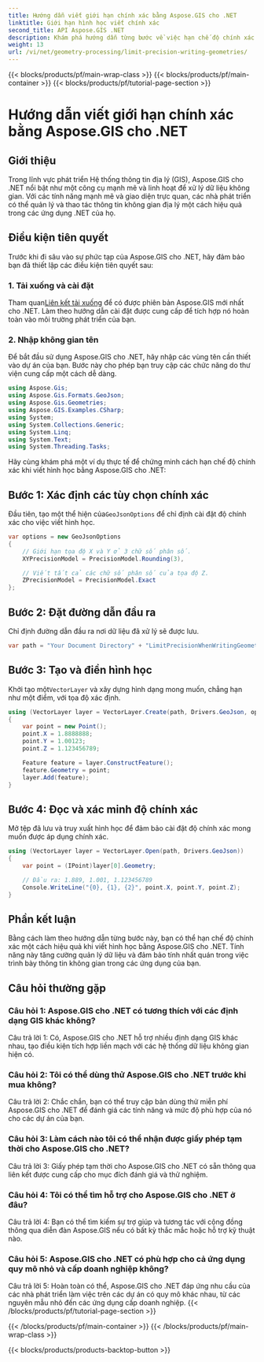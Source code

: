 ```yaml
---
title: Hướng dẫn viết giới hạn chính xác bằng Aspose.GIS cho .NET
linktitle: Giới hạn hình học viết chính xác
second_title: API Aspose.GIS .NET
description: Khám phá hướng dẫn từng bước về việc hạn chế độ chính xác khi viết hình học bằng Aspose.GIS cho .NET. Tăng cường quản lý dữ liệu không gian một cách dễ dàng.
weight: 13
url: /vi/net/geometry-processing/limit-precision-writing-geometries/
---
```


{{< blocks/products/pf/main-wrap-class >}}
{{< blocks/products/pf/main-container >}}
{{< blocks/products/pf/tutorial-page-section >}}

# Hướng dẫn viết giới hạn chính xác bằng Aspose.GIS cho .NET

## Giới thiệu

Trong lĩnh vực phát triển Hệ thống thông tin địa lý (GIS), Aspose.GIS cho .NET nổi bật như một công cụ mạnh mẽ và linh hoạt để xử lý dữ liệu không gian. Với các tính năng mạnh mẽ và giao diện trực quan, các nhà phát triển có thể quản lý và thao tác thông tin không gian địa lý một cách hiệu quả trong các ứng dụng .NET của họ.

## Điều kiện tiên quyết

Trước khi đi sâu vào sự phức tạp của Aspose.GIS cho .NET, hãy đảm bảo bạn đã thiết lập các điều kiện tiên quyết sau:

### 1. Tải xuống và cài đặt

 Tham quan[Liên kết tải xuống](https://releases.aspose.com/gis/net/) để có được phiên bản Aspose.GIS mới nhất cho .NET. Làm theo hướng dẫn cài đặt được cung cấp để tích hợp nó hoàn toàn vào môi trường phát triển của bạn.

### 2. Nhập không gian tên

Để bắt đầu sử dụng Aspose.GIS cho .NET, hãy nhập các vùng tên cần thiết vào dự án của bạn. Bước này cho phép bạn truy cập các chức năng do thư viện cung cấp một cách dễ dàng.

```csharp
using Aspose.Gis;
using Aspose.Gis.Formats.GeoJson;
using Aspose.Gis.Geometries;
using Aspose.GIS.Examples.CSharp;
using System;
using System.Collections.Generic;
using System.Linq;
using System.Text;
using System.Threading.Tasks;
```

Hãy cùng khám phá một ví dụ thực tế để chứng minh cách hạn chế độ chính xác khi viết hình học bằng Aspose.GIS cho .NET:

## Bước 1: Xác định các tùy chọn chính xác

 Đầu tiên, tạo một thể hiện của`GeoJsonOptions` để chỉ định cài đặt độ chính xác cho việc viết hình học.

```csharp
var options = new GeoJsonOptions
{
    // Giới hạn tọa độ X và Y ở 3 chữ số phân số.
    XYPrecisionModel = PrecisionModel.Rounding(3),

    // Viết tất cả các chữ số phân số của tọa độ Z.
    ZPrecisionModel = PrecisionModel.Exact
};
```

## Bước 2: Đặt đường dẫn đầu ra

Chỉ định đường dẫn đầu ra nơi dữ liệu đã xử lý sẽ được lưu.

```csharp
var path = "Your Document Directory" + "LimitPrecisionWhenWritingGeometries_out.json";
```

## Bước 3: Tạo và điền hình học

 Khởi tạo một`VectorLayer` và xây dựng hình dạng mong muốn, chẳng hạn như một điểm, với tọa độ xác định.

```csharp
using (VectorLayer layer = VectorLayer.Create(path, Drivers.GeoJson, options))
{
    var point = new Point();
    point.X = 1.8888888;
    point.Y = 1.00123;
    point.Z = 1.123456789;

    Feature feature = layer.ConstructFeature();
    feature.Geometry = point;
    layer.Add(feature);
}
```

## Bước 4: Đọc và xác minh độ chính xác

Mở tệp đã lưu và truy xuất hình học để đảm bảo cài đặt độ chính xác mong muốn được áp dụng chính xác.

```csharp
using (VectorLayer layer = VectorLayer.Open(path, Drivers.GeoJson))
{
    var point = (IPoint)layer[0].Geometry;

    // Đầu ra: 1.889, 1.001, 1.123456789
    Console.WriteLine("{0}, {1}, {2}", point.X, point.Y, point.Z);
}
```

## Phần kết luận

Bằng cách làm theo hướng dẫn từng bước này, bạn có thể hạn chế độ chính xác một cách hiệu quả khi viết hình học bằng Aspose.GIS cho .NET. Tính năng này tăng cường quản lý dữ liệu và đảm bảo tính nhất quán trong việc trình bày thông tin không gian trong các ứng dụng của bạn.

## Câu hỏi thường gặp

### Câu hỏi 1: Aspose.GIS cho .NET có tương thích với các định dạng GIS khác không?

Câu trả lời 1: Có, Aspose.GIS cho .NET hỗ trợ nhiều định dạng GIS khác nhau, tạo điều kiện tích hợp liền mạch với các hệ thống dữ liệu không gian hiện có.

### Câu hỏi 2: Tôi có thể dùng thử Aspose.GIS cho .NET trước khi mua không?

Câu trả lời 2: Chắc chắn, bạn có thể truy cập bản dùng thử miễn phí Aspose.GIS cho .NET để đánh giá các tính năng và mức độ phù hợp của nó cho các dự án của bạn.

### Câu hỏi 3: Làm cách nào tôi có thể nhận được giấy phép tạm thời cho Aspose.GIS cho .NET?

Câu trả lời 3: Giấy phép tạm thời cho Aspose.GIS cho .NET có sẵn thông qua liên kết được cung cấp cho mục đích đánh giá và thử nghiệm.

### Câu hỏi 4: Tôi có thể tìm hỗ trợ cho Aspose.GIS cho .NET ở đâu?

Câu trả lời 4: Bạn có thể tìm kiếm sự trợ giúp và tương tác với cộng đồng thông qua diễn đàn Aspose.GIS nếu có bất kỳ thắc mắc hoặc hỗ trợ kỹ thuật nào.

### Câu hỏi 5: Aspose.GIS cho .NET có phù hợp cho cả ứng dụng quy mô nhỏ và cấp doanh nghiệp không?

Câu trả lời 5: Hoàn toàn có thể, Aspose.GIS cho .NET đáp ứng nhu cầu của các nhà phát triển làm việc trên các dự án có quy mô khác nhau, từ các nguyên mẫu nhỏ đến các ứng dụng cấp doanh nghiệp.
{{< /blocks/products/pf/tutorial-page-section >}}

{{< /blocks/products/pf/main-container >}}
{{< /blocks/products/pf/main-wrap-class >}}

{{< blocks/products/products-backtop-button >}}
